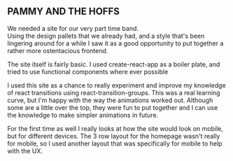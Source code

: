 <h2>PAMMY AND THE HOFFS</h2>

<p>We needed a site for our very part time band.<br> Using the design pallets that we already had, and a style that's been lingering around for a while I saw it as a good opportunity to put together a rather more ostentacious frontend.</p>

<p>The site itself is fairly basic. I used create-react-app as a boiler plate, and tried to use functional components where ever possible</p>

<p>I used this site as a chance to really experiment and improve my knowledge of react transitions using react-transition-groups. This was a real learning curve, but I'm happy with the way the animations worked out. Although some are a little over the top, they were fun to put together and I can use the knowledge to make simpler animations in future.</p>

<p>
For the first time as well I really looks at how the site would look on mobile, but for different devices. The 3 row layout for the homepage wasn't really for mobile, so I used another layout that was specifically for mobile to help with the UX.
</p>
